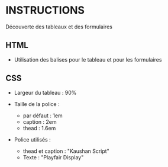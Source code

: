 # INSTRUCTIONS
Découverte des tableaux et des formulaires

## HTML

- Utilisation des balises pour le tableau et pour les formulaires

## CSS
- Largeur du tableau : 90%
- Taille de la police :
    - par défaut : 1em
    - caption : 2em
    - thead : 1.6em

- Police utilisés :
    - thead et caption : "Kaushan Script"
    - Texte : "Playfair Display"


